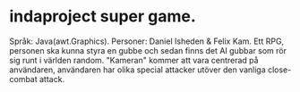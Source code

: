 # indaproject super game.
Språk: Java(awt.Graphics).
Personer: Daniel Isheden & Felix Kam.
Ett RPG,  personen ska kunna styra en gubbe och sedan finns det AI gubbar som rör sig runt i världen random.
"Kameran" kommer att vara centrerad på användaren, användaren har olika special attacker utöver den vanliga close-combat attack.


